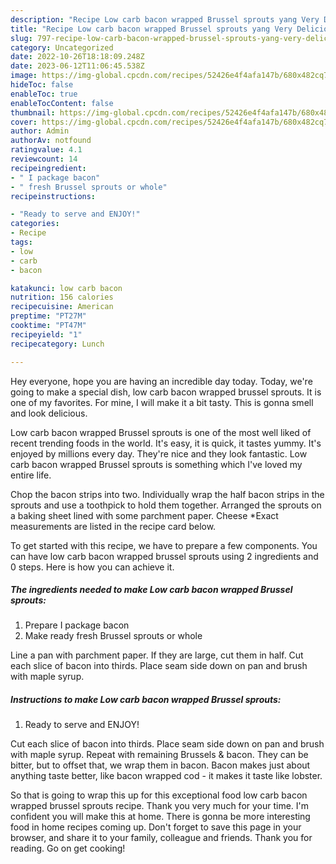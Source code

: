 ```yaml
---
description: "Recipe Low carb bacon wrapped Brussel sprouts yang Very Delicious}"
title: "Recipe Low carb bacon wrapped Brussel sprouts yang Very Delicious}"
slug: 797-recipe-low-carb-bacon-wrapped-brussel-sprouts-yang-very-delicious
category: Uncategorized
date: 2022-10-26T18:18:09.248Z
date: 2023-06-12T11:06:45.538Z
image: https://img-global.cpcdn.com/recipes/52426e4f4afa147b/680x482cq70/low-carb-bacon-wrapped-brussel-sprouts-recipe-main-photo.jpg
hideToc: false
enableToc: true
enableTocContent: false
thumbnail: https://img-global.cpcdn.com/recipes/52426e4f4afa147b/680x482cq70/low-carb-bacon-wrapped-brussel-sprouts-recipe-main-photo.jpg
cover: https://img-global.cpcdn.com/recipes/52426e4f4afa147b/680x482cq70/low-carb-bacon-wrapped-brussel-sprouts-recipe-main-photo.jpg
author: Admin
authorAv: notfound
ratingvalue: 4.1
reviewcount: 14
recipeingredient:
- " I package bacon"
- " fresh Brussel sprouts or whole"
recipeinstructions:

- "Ready to serve and ENJOY!"
categories:
- Recipe
tags:
- low
- carb
- bacon

katakunci: low carb bacon 
nutrition: 156 calories
recipecuisine: American
preptime: "PT27M"
cooktime: "PT47M"
recipeyield: "1"
recipecategory: Lunch

---
```



Hey everyone, hope you are having an incredible day today. Today, we're going to make a special dish, low carb bacon wrapped brussel sprouts. It is one of my favorites. For mine, I will make it a bit tasty. This is gonna smell and look delicious.

Low carb bacon wrapped Brussel sprouts is one of the most well liked of recent trending foods in the world. It's easy, it is quick, it tastes yummy. It's enjoyed by millions every day. They're nice and they look fantastic. Low carb bacon wrapped Brussel sprouts is something which I've loved my entire life.

Chop the bacon strips into two. Individually wrap the half bacon strips in the sprouts and use a toothpick to hold them together. Arranged the sprouts on a baking sheet lined with some parchment paper. Cheese *Exact measurements are listed in the recipe card below.


To get started with this recipe, we have to prepare a few components. You can have low carb bacon wrapped brussel sprouts using 2 ingredients and 0 steps. Here is how you can achieve it.

<!--inarticleads1-->

##### The ingredients needed to make Low carb bacon wrapped Brussel sprouts:

1. Prepare  I package bacon
1. Make ready  fresh Brussel sprouts or whole


Line a pan with parchment paper. If they are large, cut them in half. Cut each slice of bacon into thirds. Place seam side down on pan and brush with maple syrup. 

<!--inarticleads2-->

##### Instructions to make Low carb bacon wrapped Brussel sprouts:


1. Ready to serve and ENJOY!

Cut each slice of bacon into thirds. Place seam side down on pan and brush with maple syrup. Repeat with remaining Brussels &amp; bacon. They can be bitter, but to offset that, we wrap them in bacon. Bacon makes just about anything taste better, like bacon wrapped cod - it makes it taste like lobster. 

So that is going to wrap this up for this exceptional food low carb bacon wrapped brussel sprouts recipe. Thank you very much for your time. I'm confident you will make this at home. There is gonna be more interesting food in home recipes coming up. Don't forget to save this page in your browser, and share it to your family, colleague and friends. Thank you for reading. Go on get cooking!
